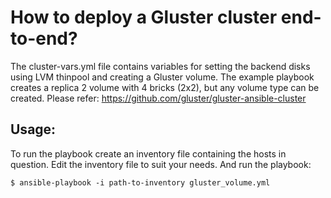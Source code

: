 # How to deploy a Gluster cluster end-to-end?

The cluster-vars.yml file contains variables for setting the backend disks using
LVM thinpool and creating a Gluster volume. The example playbook creates a
replica 2 volume with 4 bricks (2x2), but any volume type can be created.
Please refer: https://github.com/gluster/gluster-ansible-cluster

## Usage:
To run the playbook create an inventory file containing the hosts in question.
Edit the inventory file to suit your needs. And run the playbook:

```
$ ansible-playbook -i path-to-inventory gluster_volume.yml

```

